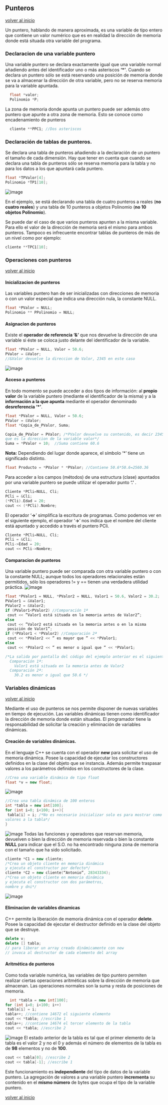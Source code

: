## Punteros

[volver al inicio](https://github.com/rubencq26/ESTRUCTURA-DATOS-1)

Un puntero, hablando de manera aproximada, es una variable de tipo entero que contiene un valor numérico que es en realidad la dirección de memoria donde está situada otra variable del programa.

### Declaracion de una variable puntero
Una variable puntero se declara exactamente igual que una variable normal añadiendo antes del identificador uno o más asteriscos **‘*’**.
Cuando se declara un puntero sólo se está reservando una posición de memoria donde se va a almacenar la dirección de otra variable, pero no se reserva memoria para la variable apuntada.
``` cpp
  float *valor;
  Polinomio *P;
```
La zona de memoria donde apunta un puntero puede ser además otro puntero que apunte a otra zona de memoria. Esto se conoce como encadenamiento de punteros
``` cpp
  cliente **PPC1; //Dos asteriscos
```
### Declaración de tablas de punteros.
Se declara una tabla de punteros añadiendo a la declaración de un puntero el tamaño de cada dimensión. Hay que tener en cuenta que cuando se declara una tabla de punteros sólo se reserva memoria para la tabla y no para los datos a los que apuntará cada puntero.
``` cpp
float *TPValor[4];
Polinomio *TP1[10];
```
![image](https://github.com/user-attachments/assets/65dc7ea6-91ef-4a94-9fad-2cb97848eed9)

En el ejemplo, se está declarando una tabla de cuatro punteros a reales (**no cuatro reales**) y una tabla de 10 punteros a objetos Polinomio (**no 10 objetos Polinomio**).

Se puede dar el caso de que varios punteros apunten a la misma variable. Para ello el valor de la dirección de memoria será el mismo para ambos punteros. Tampoco es infrecuente encontrar tablas de punteros de más de un nivel como por ejemplo:
``` cpp
cliente **TPC1[10];
```
### Operaciones con punteros
[volver al inicio](https://github.com/rubencq26/ESTRUCTURA-DATOS-1)
#### Inicializacion de punteros
Las variables puntero han de ser inicializadas con direcciones de memoria o con un valor especial que indica una dirección nula, la constante NULL.
``` cpp
float *PValor = NULL;
Polinomio ** PPolinomio = NULL;
```
#### Asignacion de punteros
Existe el **operador de referencia ‘&’** que nos devuelve la dirección de una variable si éste se coloca justo delante del identificador de la variable. 
``` cpp
float *PValor = NULL, Valor = 50.6;
PValor = &Valor;
//&Valor devuelve la direccion de Valor, 2345 en este caso
```
![image](https://github.com/user-attachments/assets/9444efd7-6ace-440f-9e83-cb1ee94c2c97)
#### Acceso a punteros
En todo momento se puede acceder a dos tipos de información: al **propio valor** de la variable puntero (mediante el identificador de la misma) y a la **información a la que apunta** mediante el operador denominado **desreferencia ‘*’**. 
``` cpp
float *PValor = NULL, Valor = 50.6;
PValor = &Valor;
float *Copia_de_PValor, Suma;

Copia_de_PValor = PValor; /*PValor devuelve su contenido, es decir 2345,
que es la direccion de la variable valor*/
Suma = *PValor + 10;  //Suma contiene 60.6
```
**Nota:** Dependiendo del lugar donde aparece, el símbolo ‘*’ tiene un significado distinto.
```cpp
float Producto = *PValor * *PValor; //Contiene 50.6*50.6=2560.36
```
Para acceder a los campos (métodos) de una estructura (clase) apuntados por una variable puntero se puede utilizar el operador punto **‘.’** .
```cpp
Cliente *PCli=NULL, Cli;
PCli = &Cli;
(*PCli).Edad = 20;
cout << (*PCli).Nombre;
```
El operador ‘**->**’ simplifica la escritura de programas. Como podemos ver en el siguiente ejemplo, el operador ‘**->**’ nos indica que el nombre del cliente está apuntado y accedido a través el puntero PCli.
```cpp
Cliente *PCli=NULL, Cli;
PCli = &Cli;
PCli->Edad = 20;
cout << PCli->Nombre;
```
#### Comparacion de punteros
Una variable puntero puede ser comparada con otra variable puntero o con la constante NULL; aunque todos los operadores relacionales están permitidos, sólo los operadores != y == tienen una verdadera utilidad práctica. 
![image](https://github.com/user-attachments/assets/48b81b4c-7cfb-4442-9ebd-17368cb8cc7f)
```cpp
float *PValor1 = NULL, *PValor2 = NULL, Valor1 = 50.6, Valor2 = 30.2;
PValor1 = &Valor1;
PValor2 = &Valor2;
if (PValor1<PValor2) //Comparación 1ª
 cout << ”Valor1 está situada en la memoria antes de Valor2”;
else
 cout << ”Valor2 está situada en la memoria antes o en la misma
 posición de Valor1”;
if (*PValor1 < *PValor2) //Comparación 2ª
 cout << *PValor2 << ” es mayor que ” << *PValor1;
else
 cout << *PValor2 << ” es menor o igual que ” << *PValor1;

/*La salida por pantalla del código del ejemplo anterior es el siguiente:
  Comparación 1ª:
    Valor1 está situada en la memoria antes de Valor2
  Comparación 2ª:
    30.2 es menor o igual que 50.6 */
```
### Variables dinámicas
[volver al inicio](https://github.com/rubencq26/ESTRUCTURA-DATOS-1)

Mediante el uso de punteros se nos permite disponer de nuevas variables en tiempo de ejecución. Las variables dinámicas tienen como identificador la dirección de memoria donde están situadas. El programador tiene la responsabilidad de solicitar la creación y eliminación de variables dinámicas.
#### Creación de variables dinámicas.
En el lenguaje C++ se cuenta con el operador **new** para solicitar el uso de memoria dinámica. Posee la capacidad de ejecutar los constructores definidos en la clase del objeto que se instancia. Además permite traspasar valores a los parámetros definidos en los constructores de la clase. 
```cpp
//Crea una variable dinámica de tipo float
float *v = new float;
```
![image](https://github.com/user-attachments/assets/0749b6d1-c1c7-4083-805c-226398ac486c)

```cpp
//Crea una tabla dinámica de 100 enteros
int *tabla = new int[100];
for (int i=0; i<100; i++){
 tabla[i] = i; /*No es necesario inicializar solo es para mostrar como dar
valores a la tabla*/
}
```
![image](https://github.com/user-attachments/assets/8fbeddfe-dec5-4127-9f34-4c710b13806b)
Todas las funciones y operadores que reservan memoria, devuelven o bien la dirección de memoria reservada o bien la constante **NULL** para indicar que el S.O. no ha encontrado ninguna zona de memoria con el tamaño que ha sido solicitado.
```cpp
cliente *C1 = new cliente;
/*Crea un objeto cliente en memoria dinámica
y ejecuta el constructor por defecto*/
cliente *C2 = new cliente(“Antonio”, 28343334);
/*Crea un objeto cliente en memoria dinámica
y ejecuta el constructor con dos parámetros,
nombre y dni*/
```
![image](https://github.com/user-attachments/assets/d151ecc5-fcd1-4f1e-be6f-d31d1ac960f3)

#### Eliminacion de variables dinamicas
C++ permite la liberación de memoria dinámica con el operador **delete**. Posee la capacidad de ejecutar el destructor definido en la clase del objeto que se destruye. 
```cpp
delete v;
delete [] tabla;
// para liberar un array creado dinámicamente con new
// invoca al destructor de cada elemento del array
```
#### Aritmética de punteros
Como toda variable numérica, las variables de tipo puntero permiten realizar ciertas operaciones aritméticas sobre la dirección de memoria que almacenan. Las operaciones normales son la suma y resta de posiciones de memoria. 
```cpp
  int *tabla = new int[100];
for (int i=0; i<100; i++)
 tabla[i] = i;
tabla++; //contiene 14672 el siguiente elemento
cout << *tabla; //escribe 1
tabla++; //contiene 14674 el tercer elemento de la tabla
cout << *tabla; //escribe 2
```
![image](https://github.com/user-attachments/assets/f3abc070-21e6-4367-b999-b6b34eaf7ba2)
El estado anterior de la tabla es tal que el primer elemento de la tabla es el valor 2 y no el 0 y además el número de elementos de la tabla es de **98** elementos y no de **100**. 
```cpp
cout << tabla[0]; //escribe 2
cout << tabla[-1]; //escribe 1
```
Este funcionamiento es **independiente** del tipo de datos de la variable puntero. La agregación de valores a una variable puntero **incrementa** su contenido en el **mismo número** de bytes que ocupa el tipo de la variable puntero. 

[volver al inicio](https://github.com/rubencq26/ESTRUCTURA-DATOS-1)
